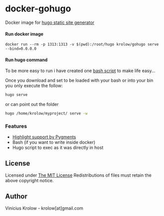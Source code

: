 # docker-gohugo

Docker image for [hugo static site generator](http://gohugo.io)

#### Run docker image
```
docker run --rm -p 1313:1313 -v $(pwd):/root/hugo krolow/gohugo serve --bind=0.0.0.0
```

#### Run hugo command
To be more easy to run i have created one [bash script](https://github.com/krolow/docker-gohugo/blob/master/hugo) to make life easy...

Once you download and set to be loaded with your bash or into your bin you only execute the follow:

```bash
hugo serve
```

or can point out the folder

```bash
hugo /home/krolow/myproject/ serve -w
```

### Features

* [Highlight support by Pygments](https://gohugo.io/extras/highlighting/)
* Bash (if you want to write inside docker)
* Hugo script to exec as it was directly in host


## License

Licensed under [The MIT License](http://krolow.mit-license.org/)
Redistributions of files must retain the above copyright notice.

## Author

Vinícius Krolow - krolow[at]gmail.com

